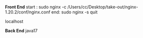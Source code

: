 **Front End**
start : sudo nginx -c /Users/cc/Desktop/take-out/nginx-1.20.2/conf/nginx.conf
end: sudo nginx -s quit

localhost

**Back End**
java17
